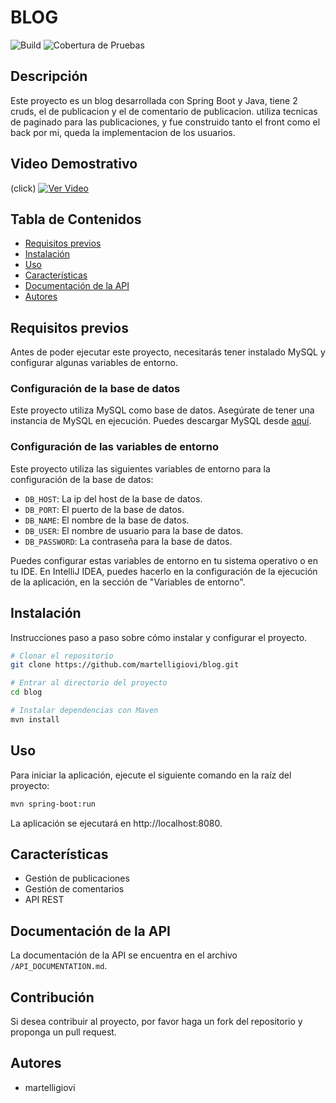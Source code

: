 # BLOG

 ![Build](https://img.shields.io/badge/build-passing-brightgreen.svg) ![Cobertura de Pruebas](https://img.shields.io/badge/tests-100%25-success.svg)

## Descripción

Este proyecto es un blog  desarrollada con Spring Boot y Java, tiene 2 cruds, el de publicacion y el de comentario de publicacion. utiliza tecnicas de paginado para las publicaciones, y fue construido tanto el front como el back por mi, queda la implementacion de los usuarios.


## Video Demostrativo

(click)
[![Ver Video](https://img.youtube.com/vi/ETyUpdiCrs/maxresdefault.jpg)](https://www.youtube.com/watch?v=ETyUpdiCrs)


## Tabla de Contenidos
- [Requisitos previos](#Requisitos)
- [Instalación](#instalación)
- [Uso](#uso)
- [Características](#características)
- [Documentación de la API](#documentación-de-la-api)
- [Autores](#autores)

## Requisitos previos

Antes de poder ejecutar este proyecto, necesitarás tener instalado MySQL y configurar algunas variables de entorno.

### Configuración de la base de datos

Este proyecto utiliza MySQL como base de datos. Asegúrate de tener una instancia de MySQL en ejecución. Puedes descargar MySQL desde [aquí](https://dev.mysql.com/downloads/mysql/).

### Configuración de las variables de entorno

Este proyecto utiliza las siguientes variables de entorno para la configuración de la base de datos:

- `DB_HOST`: La ip del host de la base de datos.
- `DB_PORT`: El puerto de la base de datos.
- `DB_NAME`: El nombre de la base de datos.
- `DB_USER`: El nombre de usuario para la base de datos.
- `DB_PASSWORD`: La contraseña para la base de datos.

Puedes configurar estas variables de entorno en tu sistema operativo o en tu IDE. En IntelliJ IDEA, puedes hacerlo en la configuración de la ejecución de la aplicación, en la sección de "Variables de entorno".

## Instalación

Instrucciones paso a paso sobre cómo instalar y configurar el proyecto.

```bash
# Clonar el repositorio
git clone https://github.com/martelligiovi/blog.git

# Entrar al directorio del proyecto
cd blog

# Instalar dependencias con Maven
mvn install
```

## Uso

Para iniciar la aplicación, ejecute el siguiente comando en la raíz del proyecto:

```bash
mvn spring-boot:run
```

La aplicación se ejecutará en http://localhost:8080.

## Características

- Gestión de publicaciones
- Gestión de comentarios
- API REST

## Documentación de la API

La documentación de la API se encuentra en el archivo `/API_DOCUMENTATION.md`.

## Contribución

Si desea contribuir al proyecto, por favor haga un fork del repositorio y proponga un pull request.


## Autores

- martelligiovi

